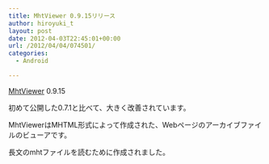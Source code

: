 ```yaml
---
title: MhtViewer 0.9.15リリース
author: hiroyuki_t
layout: post
date: 2012-04-03T22:45:01+00:00
url: /2012/04/04/074501/
categories:
  - Android

---
```

<div class="section">
  <p>
    <a href="http://market.android.com/search?q=pname:com.tflare.mhtviewer" target="_blank">MhtViewer</a> 0.9.15
  </p>
  
  <p>
    初めて公開した0.7.1と比べて、大きく改善されています。
  </p>
  
  <p>
  </p>
  
  <p>
    MhtViewerはMHTML形式によって作成された、Webページのアーカイブファイルのビューアです。
  </p>
  
  <p>
    長文のmhtファイルを読むために作成されました。
  </p>
</div>